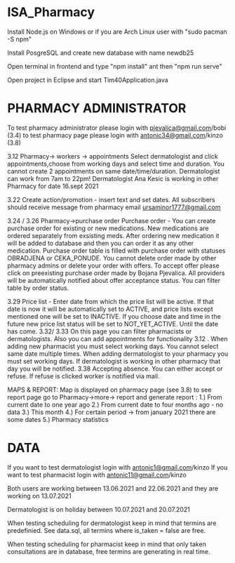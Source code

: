 # ISA_Pharmacy

Install Node.js on Windows or if you are Arch Linux user with "sudo pacman -S npm"

Install PosgreSQL and create new database with name newdb25

Open terminal in frontend and type "npm install" ant then "npm run serve"

Open project in Eclipse and start Tim40Application.java

# PHARMACY ADMINISTRATOR 
To test pharmacy administrator please login with pjevalica@gmail.com/bobi (3.4)
to test pharmacy page please login with antonic34@gmail.com/kinzo  (3.8)

3.12 Pharmacy-> workers -> appointments
Select dermatologist and click appointments,choose from  working days and select time and duration. You cannot create 2 appointments on same date/time/duration.
 Dermatologist can work from 7am to 22pm! Dermatologist Ana Kesic is working in other Pharmacy for date 16.sept 2021

3.22 Create action/promotion - insert text and set dates. All subscribers should receive message from pharmacy email ursaminor1777@gmail.com

3.24 / 3.26 Pharmacy->purchase order
Purchase order - You can create purchase order for existing or new medications. New medications are ordered separately from exsisting meds. After ordering new medication it 
will be added to database and then you can order it as any other medication.
Purchase order table is filled with purchase order with statuses OBRADJENA or CEKA_PONUDE. You cannot delete order made by other pharmacy admins or delete your order with offers.
To accept offer please click on preexisting purchase order made by Bojana Pjevalica. All providers will be automatically notified about offer acceptance status.
You can filter table by order status.

3.29 Price list - Enter date from which the price list will be active. If that date is now it will be automatically set to ACTIVE, and price lists except mentioned one will be 
set to INACTIVE. If you choose date and time in the future new price list status will be set to NOT_YET_ACTIVE. Until the date has come.
3.32/ 3.33 On this page you can filter pharmacists or dermatologists. Also you can add appointments for functionality 3.12 . When adding new pharmacist you must select working days. You cannot select same date multiple times. When adding dermatologist to your pharmacy you must set working days. If dermatologist is working in other pharmacy that day you will be notified.
3.38 Accepting absence. You can either accept or refuse. If refuse is clicked worker is notified via mail.

MAPS & REPORT: Map is displayed on pharmacy page (see 3.8) 
to see report page go to Pharmacy->more-> report and generate report :
1.) From current date to one year ago
2.) From current date to four months ago - no data
3.) This month
4.) For certain period -> from january 2021 there are some dates
5.) Pharmacy statistics





# DATA

If you want to test dermatologist login with antonic1@gmail.com/kinzo
If you want to test pharmacist login with antonic11@gmail.com/kinzo

Both users are working between 13.06.2021 and 22.06.2021 and they are working on 13.07.2021

Dermatologist is on holiday between 10.07.2021 and 20.07.2021

When testing scheduling for dermatologist keep in mind that termins are predefinied. See data.sql, all termins where is_taken = false are free.

When testing scheduling for pharmacist keep in mind that only taken consultations are in database, free termins are generating in real time.

